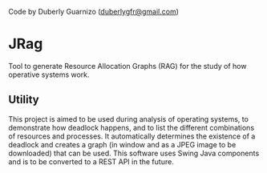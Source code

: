 Code by Duberly Guarnizo (duberlygfr@gmail.com)
# JRag

Tool to generate Resource Allocation Graphs (RAG) for the study of how operative systems work.
## Utility
This project is aimed to be used during analysis of operating systems, to demonstrate how deadlock happens, and to list the different combinations of resources and processes. It automatically determines the existence of a deadlock and creates a graph (in window and as a JPEG image to be downloaded) that can be used. This software uses Swing Java components and is to be converted to a REST API in the future.
